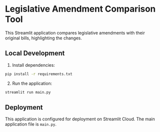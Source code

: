 # Legislative Amendment Comparison Tool

This Streamlit application compares legislative amendments with their original bills, highlighting the changes.

## Local Development

1. Install dependencies:
```bash
pip install -r requirements.txt
```

2. Run the application:
```bash
streamlit run main.py
```

## Deployment

This application is configured for deployment on Streamlit Cloud. The main application file is `main.py`. 